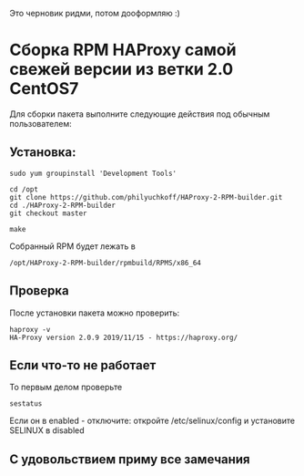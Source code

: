 Это черновик ридми, потом дооформляю :)

# Сборка RPM HAProxy самой свежей версии из ветки 2.0 CentOS7

Для сборки пакета выполните следующие действия под обычным пользователем:

## Установка:

    sudo yum groupinstall 'Development Tools'

    cd /opt
    git clone https://github.com/philyuchkoff/HAProxy-2-RPM-builder.git
    cd ./HAProxy-2-RPM-builder
    git checkout master

    make
    
Собранный RPM будет лежать в 

    /opt/HAProxy-2-RPM-builder/rpmbuild/RPMS/x86_64
    
## Проверка

После установки пакета можно проверить:

    haproxy -v
    HA-Proxy version 2.0.9 2019/11/15 - https://haproxy.org/
    
## Если что-то не работает
То первым делом проверьте

    sestatus
    
Если он в enabled - отключите: откройте /etc/selinux/config и установите SELINUX в disabled

    

## С удовольствием приму все замечания
